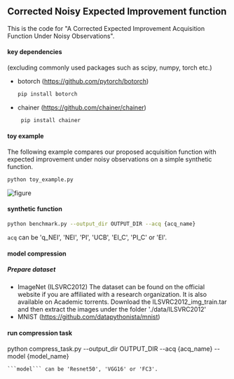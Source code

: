## Corrected Noisy Expected Improvement function
This is the code for "A Corrected Expected Improvement Acquisition Function Under Noisy Observations".

#### key dependencies 
(excluding commonly used packages such as scipy, numpy, torch etc.)
   * botorch (https://github.com/pytorch/botorch)
        ```bash
        pip install botorch
        ```
   * chainer (https://github.com/chainer/chainer)
       ```bash
        pip install chainer
        ```
#### toy example 
The following example compares our proposed acquisition function with expected improvement under noisy observations on a simple synthetic function.
```bash
python toy_example.py
```
![figure](https://github.com/han678/correctedNoisyEI/blob/d5acac5e4dedbc128b2a3dab42c9216e888ebc3c/toy_result/TestGaussian_1d_plots.png)
#### synthetic function 
```bash
python benchmark.py --output_dir OUTPUT_DIR --acq {acq_name}
```
```acq``` can be 'q_NEI', 'NEI', 'PI', 'UCB', 'EI_C', 'PI_C' or 'EI'.
#### model compression
##### Prepare dataset
* ImageNet (ILSVRC2012)
The dataset can be found on the official website if you are affiliated with a research organization. It is also available on Academic torrents.
Download the ILSVRC2012_img_train.tar and then extract the images under the folder './data/ILSVRC2012'
* MNIST (https://github.com/datapythonista/mnist)

#### run compression task
python compress_task.py --output_dir OUTPUT_DIR --acq {acq_name} --model {model_name}
```
```model``` can be 'Resnet50', 'VGG16' or 'FC3'.
